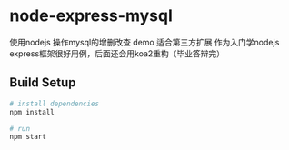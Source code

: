 # node-express-mysql
使用nodejs 操作mysql的增删改查 demo 适合第三方扩展
作为入门学nodejs express框架很好用例，后面还会用koa2重构（毕业答辩完）

## Build Setup

``` bash
# install dependencies
npm install

# run
npm start
```
